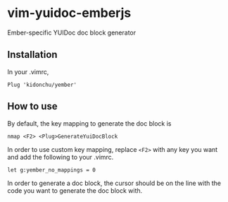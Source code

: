 # vim-yuidoc-emberjs
Ember-specific YUIDoc doc block generator

## Installation
In your .vimrc,
```
Plug 'kidonchu/yember'
```

## How to use
By default, the key mapping to generate the doc block is
```
nmap <F2> <Plug>GenerateYuiDocBlock
```
In order to use custom key mapping, replace `<F2>` with any key you want and add the following to your .vimrc.
```
let g:yember_no_mappings = 0
```
In order to generate a doc block, the cursor should be on the line with the code you want to generate the doc block with.
